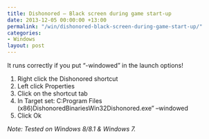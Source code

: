 ```yaml
---
title: Dishonored – Black screen during game start-up
date: 2013-12-05 00:00:00 +13:00
permalink: "/win/dishonored-black-screen-during-game-start-up/"
categories:
- Windows
layout: post
---
```


It runs correctly if you put &#8220;-windowed&#8221; in the launch options! 

  1. Right click the Dishonored shortcut 
  2. Left click Properties 
  3. Click on the shortcut tab 
  4. In Target set: C:Program Files (x86)DishonoredBinariesWin32Dishonored.exe&#8221; –windowed 
  5. Click Ok 

_Note: Tested on Windows 8/8.1 & Windows 7._
